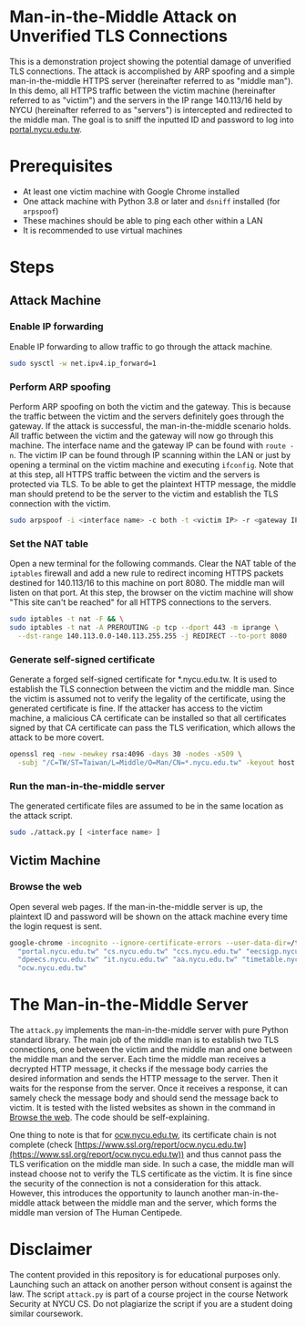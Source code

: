 # Man-in-the-Middle Attack on Unverified TLS Connections

This is a demonstration project showing the potential damage of unverified TLS connections. The attack is accomplished by ARP spoofing and a simple man-in-the-middle HTTPS server (hereinafter referred to as "middle man"). In this demo, all HTTPS traffic between the victim machine (hereinafter referred to as "victim") and the servers in the IP range 140.113/16 held by NYCU (hereinafter referred to as "servers") is intercepted and redirected to the middle man. The goal is to sniff the inputted ID and password to log into [portal.nycu.edu.tw](https://portal.nycu.edu.tw).

# Prerequisites

- At least one victim machine with Google Chrome installed
- One attack machine with Python 3.8 or later and `dsniff` installed (for `arpspoof`)
- These machines should be able to ping each other within a LAN
- It is recommended to use virtual machines

# Steps

## Attack Machine

### Enable IP forwarding

Enable IP forwarding to allow traffic to go through the attack machine.

```bash
sudo sysctl -w net.ipv4.ip_forward=1
```

### Perform ARP spoofing

Perform ARP spoofing on both the victim and the gateway. This is because the traffic between the victim and the servers definitely goes through the gateway. If the attack is successful, the man-in-the-middle scenario holds. All traffic between the victim and the gateway will now go through this machine. The interface name and the gateway IP can be found with `route -n`. The victim IP can be found through IP scanning within the LAN or just by opening a terminal on the victim machine and executing `ifconfig`. Note that at this step, all HTTPS traffic between the victim and the servers is protected via TLS. To be able to get the plaintext HTTP message, the middle man should pretend to be the server to the victim and establish the TLS connection with the victim.

```bash
sudo arpspoof -i <interface name> -c both -t <victim IP> -r <gateway IP>
```

### Set the NAT table

Open a new terminal for the following commands. Clear the NAT table of the `iptables` firewall and add a new rule to redirect incoming HTTPS packets destined for 140.113/16 to this machine on port 8080. The middle man will listen on that port. At this step, the browser on the victim machine will show "This site can't be reached" for all HTTPS connections to the servers.

```bash
sudo iptables -t nat -F && \
sudo iptables -t nat -A PREROUTING -p tcp --dport 443 -m iprange \
  --dst-range 140.113.0.0-140.113.255.255 -j REDIRECT --to-port 8080
```

### Generate self-signed certificate

Generate a forged self-signed certificate for \*.nycu.edu.tw. It is used to establish the TLS connection between the victim and the middle man. Since the victim is assumed not to verify the legality of the certificate, using the generated certificate is fine. If the attacker has access to the victim machine, a malicious CA certificate can be installed so that all certificates signed by that CA certificate can pass the TLS verification, which allows the attack to be more covert.

```bash
openssl req -new -newkey rsa:4096 -days 30 -nodes -x509 \
  -subj "/C=TW/ST=Taiwan/L=Middle/O=Man/CN=*.nycu.edu.tw" -keyout host.key -out host.crt
```

### Run the man-in-the-middle server

The generated certificate files are assumed to be in the same location as the attack script.

```bash
sudo ./attack.py [ <interface name> ]
```

## Victim Machine

### Browse the web

Open several web pages. If the man-in-the-middle server is up, the plaintext ID and password will be shown on the attack machine every time the login request is sent.

```bash
google-chrome -incognito --ignore-certificate-errors --user-data-dir=/tmp/chrome_dev \
  "portal.nycu.edu.tw" "cs.nycu.edu.tw" "ccs.nycu.edu.tw" "eecsigp.nycu.edu.tw" \
  "dpeecs.nycu.edu.tw" "it.nycu.edu.tw" "aa.nycu.edu.tw" "timetable.nycu.edu.tw" \
  "ocw.nycu.edu.tw"
```

# The Man-in-the-Middle Server

The `attack.py` implements the man-in-the-middle server with pure Python standard library. The main job of the middle man is to establish two TLS connections, one between the victim and the middle man and one between the middle man and the server. Each time the middle man receives a decrypted HTTP message, it checks if the message body carries the desired information and sends the HTTP message to the server. Then it waits for the response from the server. Once it receives a response, it can samely check the message body and should send the message back to victim. It is tested with the listed websites as shown in the command in [Browse the web](#browse-the-web). The code should be self-explaining.

One thing to note is that for [ocw.nycu.edu.tw](https://ocw.nycu.edu.tw), its certificate chain is not complete (check [https://www.ssl.org/report/ocw.nycu.edu.tw](https://www.ssl.org/report/ocw.nycu.edu.tw)) and thus cannot pass the TLS verification on the middle man side. In such a case, the middle man will instead choose not to verify the TLS certificate as the victim. It is fine since the security of the connection is not a consideration for this attack. However, this introduces the opportunity to launch another man-in-the-middle attack between the middle man and the server, which forms the middle man version of The Human Centipede.

# Disclaimer

The content provided in this repository is for educational purposes only. Launching such an attack on another person without consent is against the law. The script `attack.py` is part of a course project in the course Network Security at NYCU CS. Do not plagiarize the script if you are a student doing similar coursework.
